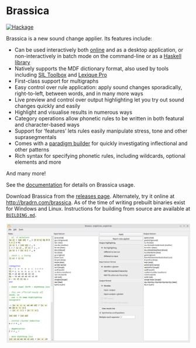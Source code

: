 # Brassica

[![Hackage](https://img.shields.io/hackage/v/brassica.svg?logo=haskell)](https://hackage.haskell.org/package/brassica)

Brassica is a new sound change applier.
Its features include:

- Can be used interactively both [online](https://bradrn.com/brassica/index.html) and as a desktop application, or non-interactively in batch mode on the command-line or as a [Haskell library](https://hackage.haskell.org/package/brassica)
- Natively supports the MDF dictionary format, also used by tools including [SIL Toolbox](https://software.sil.org/toolbox/) and [Lexique Pro](https://software.sil.org/lexiquepro/)
- First-class support for multigraphs
- Easy control over rule application: apply sound changes sporadically, right-to-left, between words, and in many more ways
- Live preview and control over output highlighting let you try out sound changes quickly and easily
- Highlight and visualise results in numerous ways
- Category operations allow phonetic rules to be written in both featural and character-based ways
- Support for ‘features’ lets rules easily manipulate stress, tone and other suprasegmentals
- Comes with a [paradigm builder](https://bradrn.com/brassica/builder.html) for quickly investigating inflectional and other patterns
- Rich syntax for specifying phonetic rules, including wildcards, optional elements and more

And many more!

See the [documentation](./docs) for details on Brassica usage.

Download Brassica from the [releases page](https://github.com/bradrn/brassica/releases/latest).
Alternately, try it online at http://bradrn.com/brassica.
As of the time of writing prebuilt binaries exist for Windows and Linux.
Instructions for building from source are available at [`BUILDING.md`](./BUILDING.md).

![Image of Brassica with some example sound changes](./docs/screenshot.png)
